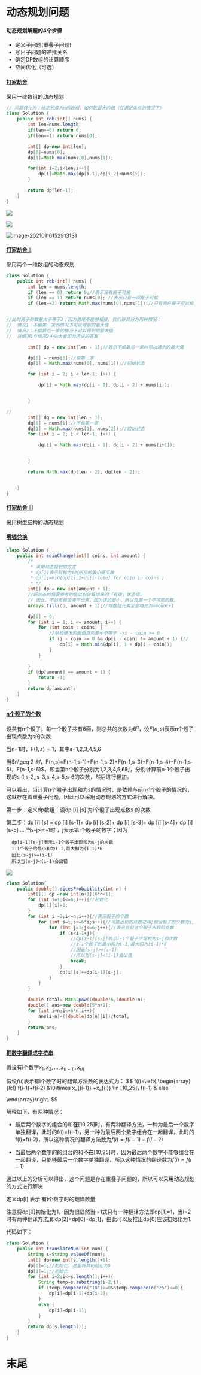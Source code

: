 # 动态规划问题


#### 动态规划解题的4个步骤

- 定义子问题(重叠子问题)
- 写出子问题的递推关系
- 确定DP数组的计算顺序
- 空间优化（可选）



#### [打家劫舍](https://leetcode-cn.com/problems/house-robber/)

采用一维数组的动态规划

```java
// 问题转化为：给定长度为n的数组，如何取最大的和（在满足条件的情况下）
class Solution {
    public int rob(int[] nums) {
        int len=nums.length;
        if(len==0) return 0;
        if(len==1) return nums[0];

        int[] dp=new int[len];
        dp[0]=nums[0];
        dp[1]=Math.max(nums[0],nums[1]);

        for(int i=2;i<len;i++){
            dp[i]=Math.max(dp[i-1],dp[i-2]+nums[i]);
        }

        return dp[len-1];
    }
}
```

![](https://gitee.com/shilongshen/image-bad/raw/master/img/20210116152741.png)

![](https://gitee.com/shilongshen/image-bad/raw/master/img/20210116152824.png)

![image-20210116152913131](/home/ssl/.config/Typora/typora-user-images/image-20210116152913131.png)





#### [打家劫舍 II](https://leetcode-cn.com/problems/house-robber-ii/)

采用两个一维数组的动态规划

```java
class Solution {
    public int rob(int[] nums) {
        int len = nums.length;
        if (len == 0) return 0;//表示没有屋子可偷
        if (len == 1) return nums[0]; //表示只有一间屋子可偷
        if (len==2) return Math.max(nums[0],nums[1]);//只有两件屋子可以偷，直接返回大者即可


//此时房子的数量大于等于3；因为首尾不能够相接，我们将其分为两种情况：
//  情况1：不偷第一家的情况下可以得到的最大值
//  情况2：不偷最后一家的情况下可以得到的最大值
//  将情况1与情况2中的大者即为所求的答案

        int[] dp = new int[len - 1];//表示不偷最后一家时可以通到的最大值

        dp[0] = nums[0];//偷第一家
        dp[1] = Math.max(nums[0], nums[1]);//初始状态

        for (int i = 2; i < len-1; i++) {

            dp[i] = Math.max(dp[i - 1], dp[i - 2] + nums[i]);


        }

//
        int[] dq = new int[len - 1];
        dq[0] = nums[1];//不偷第一家
        dq[1] = Math.max(nums[1], nums[2]);//初始状态
        for (int i = 2; i < len-1; i++) {

            dq[i] = Math.max(dq[i - 1], dq[i - 2] + nums[i+1]);


        }

        return Math.max(dp[len - 2], dq[len - 2]);


    }
}

```

#### [打家劫舍 III](https://leetcode-cn.com/problems/house-robber-iii/)

采用树型结构的动态规划





#### [零钱兑换](https://leetcode-cn.com/problems/coin-change/)



```java
class Solution {
    public int coinChange(int[] coins, int amount) {
        /*
         * 采用动态规划的方式
         * dp[i]表示目标为i时所用的最小硬币数
         * dp[i]=min(dp[i],1+dp[i-coin] for coin in coins )
         * */
        int[] dp = new int[amount + 1];
        //新状态的值要参考的值以前计算出来的「有效」状态值。
        // 因此，不妨先假设凑不出来，因为求的是小，所以设置一个不可能的数。
        Arrays.fill(dp, amount + 1);//将数组元素全部填充为amount+1

        dp[0] = 0;
        for (int i = 1; i <= amount; i++) {
            for (int coin : coins) {
                //单枚硬币的面值首先要小于等于 ->i - coin >= 0
                if (i - coin >= 0 && dp[i - coin] != amount + 1) {//
                    dp[i] = Math.min(dp[i], 1 + dp[i - coin]);
                }
            }

        }
        if (dp[amount] == amount + 1) {
            return -1;
        }
        return dp[amount];
    }
}
```





#### [n个骰子的个数](https://leetcode-cn.com/problems/nge-tou-zi-de-dian-shu-lcof/)

设共有n个骰子，每一个骰子共有6面，则总共的次数为$6^n$，设$F(n,s)$表示n个骰子出现点数为s的次数

当n=1时，$F(1,s)=1$，其中s=1,2,3,4,5,6

当$n\geq 2 $时，$F(n,s)=F(n-1,s-1)+F(n-1,s-2)+F(n-1,s-3)+F(n-1,s-4)+F(n-1,s-5)，F(n-1,s-6)$，即当第n个骰子分别为1,2,3,4,5,6时，分别计算前n-1个骰子出现的s-1,s-2,,s-3,s-4,s-5,s-6的次数，然后进行相加。

可以看出，当计算n个骰子出现和为s的情况时，是依赖与前n-1个骰子的情况的，这就存在着重叠子问题，因此可以采用动态规划的方式进行解决。

第一步：定义dp数组：设dp [i] [s] 为i个骰子出现点数s 的次数 

第二步：dp [i] [s] = dp [i] [s-1]+ dp [i] [s-2]+ dp [i] [s-3]+ dp [i] [s-4]+ dp [i] [s-5]  ... 当s-j>=i-1时 ，j表示第i个骰子的数字；因为  

```
  dp[i-1][s-j]表示i-1个骰子出现和为s-j的次数
  i-1个骰子的最小和为i-1,最大和为(i-1)*6
  因此(s-j)>=(i-1)
  所以当(s-j)<(i-1)会出错
```



![](https://gitee.com/shilongshen/image-bad/raw/master/img/20210125155940.png)

```java
class Solution{
    public double[] dicesProbability(int n) {
        int[][] dp =new int[n+1][6*n+1];
        for (int i=1;i<=6;i++){//初始化
            dp[1][i]=1;
        }
        for (int i =2;i<=n;i++){//表示骰子的个数
            for (int s=i;s<=6*i;s++){//可能出现的点数之和;假设骰子的个数为i,那么最小的点数之和为i(即每个骰子出现的点数都为1)，最大的点数和为6*i(即每一个骰子出现的点数都为6)
                for (int j=1;j<=6;j++){//表示当前这个骰子出现的点数
                    if (s<i-1+j){
                        //dp[i-1][s-j]表示i-1个骰子出现和为s-j的次数
                        //i-1个骰子的最小和为i-1,最大和为(i-1)*6
                        //因此(s-j)>=(i-1)
                        //所以当(s-j)<(i-1)会出错
                        break;
                    }
                    dp[i][s]+=dp[i-1][s-j];
                }
            }
        }

        double total= Math.pow((double)6,(double)n);
        double[] ans=new double[5*n+1];
        for (int i=n;i<=6*n;i++){
            ans[i-n]=((double)dp[n][i])/total;
        }
        return ans;
    }
}
```



#### [把数字翻译成字符串](https://leetcode-cn.com/problems/ba-shu-zi-fan-yi-cheng-zi-fu-chuan-lcof/)

假设有i个数字$x_1,x_2,...,x_{(i-1)},x_{(i)}$

假设$f(i)$表示有i个数字时的翻译方法数的表达式为：
$$
f(i)=\left\{ \begin{array}{lcl}
f(i-1)+f(i-2)  &10\times x_{(i-1)} +x_{(i)} \in [10,25]\\
f(i-1) & else

\end{array}\right.
$$


解释如下，有两种情况：

- 最后两个数字的组合的和**在**[10,25]时，有两种翻译方法，一种为最后一个数字单独翻译，此时的f(i)=f(i-1)，另一种为最后两个数字组合在一起翻译，此时的f(i)=f(i-2)，所以这种情况的翻译方法数为$f(i)=f(i-1)+f(i-2)$

- 当最后两个数字的的组合的和**不在**[10,25]时，因为最后两个数字不能够组合在一起翻译，只能够最后一个数字单独翻译，所以这种情况的翻译数为$f(i)=f(i-1)$

通过以上的分析可以得出，这个问题是存在重叠子问题的，所以可以采用动态规划的方式进行解决

定义dp[i] 表示 有i个数字时的翻译数量

注意将dp[0]初始化为1，因为很显然当i=1式只有一种翻译方法即dp[1]=1，当i=2时有两种翻译方法,即dp[2]=dp[0]+dp[1]，由此可以反推出dp[0]应该初始化为1.

代码如下：

```java
class Solution {
    public int translateNum(int num) {
        String s=String.valueOf(num);
        int[] dp=new int[s.length()+1];
        dp[0]=1;//初始化，这里将其初始化为0
        dp[1]=1;//初始化
        for (int i=2;i<=s.length();i++){
            String temp=s.substring(i-2,i);
            if (temp.compareTo("10")>=0&&temp.compareTo("25")<=0){
                dp[i]=dp[i-1]+dp[i-2];
            }
            else {
                dp[i]=dp[i-1];
            }
        }
        return dp[s.length()];
    }
}
```











# 末尾
